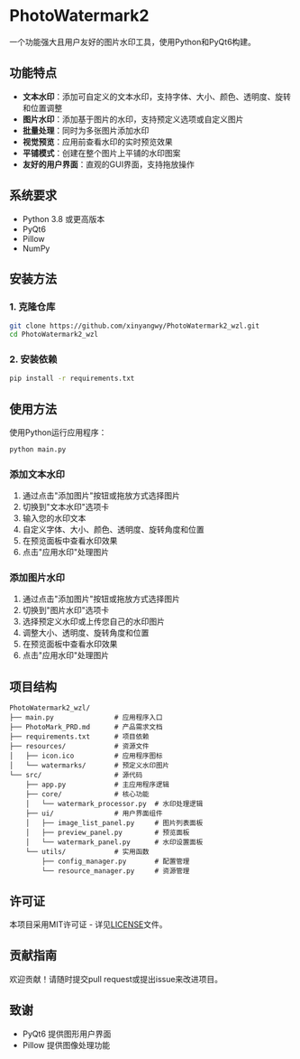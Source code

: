 # PhotoWatermark2

一个功能强大且用户友好的图片水印工具，使用Python和PyQt6构建。

## 功能特点

- **文本水印**：添加可自定义的文本水印，支持字体、大小、颜色、透明度、旋转和位置调整
- **图片水印**：添加基于图片的水印，支持预定义选项或自定义图片
- **批量处理**：同时为多张图片添加水印
- **视觉预览**：应用前查看水印的实时预览效果
- **平铺模式**：创建在整个图片上平铺的水印图案
- **友好的用户界面**：直观的GUI界面，支持拖放操作

## 系统要求

- Python 3.8 或更高版本
- PyQt6
- Pillow
- NumPy

## 安装方法

### 1. 克隆仓库

```bash
git clone https://github.com/xinyangwy/PhotoWatermark2_wzl.git
cd PhotoWatermark2_wzl
```

### 2. 安装依赖

```bash
pip install -r requirements.txt
```

## 使用方法

使用Python运行应用程序：

```bash
python main.py
```

### 添加文本水印
1. 通过点击"添加图片"按钮或拖放方式选择图片
2. 切换到"文本水印"选项卡
3. 输入您的水印文本
4. 自定义字体、大小、颜色、透明度、旋转角度和位置
5. 在预览面板中查看水印效果
6. 点击"应用水印"处理图片

### 添加图片水印
1. 通过点击"添加图片"按钮或拖放方式选择图片
2. 切换到"图片水印"选项卡
3. 选择预定义水印或上传您自己的水印图片
4. 调整大小、透明度、旋转角度和位置
5. 在预览面板中查看水印效果
6. 点击"应用水印"处理图片

## 项目结构

```
PhotoWatermark2_wzl/
├── main.py               # 应用程序入口
├── PhotoMark_PRD.md      # 产品需求文档
├── requirements.txt      # 项目依赖
├── resources/            # 资源文件
│   ├── icon.ico          # 应用程序图标
│   └── watermarks/       # 预定义水印图片
└── src/                  # 源代码
    ├── app.py            # 主应用程序逻辑
    ├── core/             # 核心功能
    │   └── watermark_processor.py  # 水印处理逻辑
    ├── ui/               # 用户界面组件
    │   ├── image_list_panel.py     # 图片列表面板
    │   ├── preview_panel.py        # 预览面板
    │   └── watermark_panel.py      # 水印设置面板
    └── utils/            # 实用函数
        ├── config_manager.py       # 配置管理
        └── resource_manager.py     # 资源管理
```

## 许可证

本项目采用MIT许可证 - 详见[LICENSE](LICENSE)文件。

## 贡献指南

欢迎贡献！请随时提交pull request或提出issue来改进项目。

## 致谢

- PyQt6 提供图形用户界面
- Pillow 提供图像处理功能